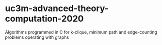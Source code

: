 # uc3m-advanced-theory-computation-2020
Algorithms programmed in C for k-clique, minimum path and edge-counting problems operating with graphs
